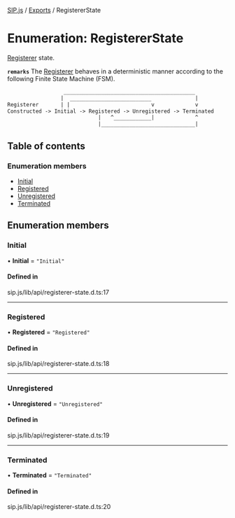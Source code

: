 [SIP.js](../README.md) / [Exports](../modules.md) / RegistererState

# Enumeration: RegistererState

[Registerer](../classes/Registerer.md) state.

**`remarks`**
The [Registerer](../classes/Registerer.md) behaves in a deterministic manner according to the following
Finite State Machine (FSM).
```txt
                  __________________________________________
                 |  __________________________              |
Registerer       | |                          v             v
Constructed -> Initial -> Registered -> Unregistered -> Terminated
                             |   ^____________|             ^
                             |______________________________|
```

## Table of contents

### Enumeration members

- [Initial](RegistererState.md#initial)
- [Registered](RegistererState.md#registered)
- [Unregistered](RegistererState.md#unregistered)
- [Terminated](RegistererState.md#terminated)

## Enumeration members

### Initial

• **Initial** = `"Initial"`

#### Defined in

sip.js/lib/api/registerer-state.d.ts:17

___

### Registered

• **Registered** = `"Registered"`

#### Defined in

sip.js/lib/api/registerer-state.d.ts:18

___

### Unregistered

• **Unregistered** = `"Unregistered"`

#### Defined in

sip.js/lib/api/registerer-state.d.ts:19

___

### Terminated

• **Terminated** = `"Terminated"`

#### Defined in

sip.js/lib/api/registerer-state.d.ts:20
